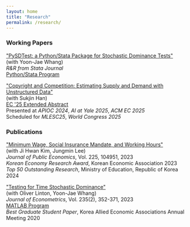 ```yaml
---
layout: home
title: "Research"
permalink: /research/
---
```


###  Working Papers

["PySDTest: a Python/Stata Package for Stochastic Dominance Tests"](https://arxiv.org/abs/2307.10694) \
(with Yoon-Jae Whang)\
*R&R from Stata Journal*\
[Python/Stata Program](https://github.com/lee-kyungho/pysdtest)

["Copyright and Competition: Estimating Supply and Demand with Unstructured Data"](https://arxiv.org/abs/2501.16120) \
(with Sukjin Han)\
[EC '25 Extended Abstract](https://ec2025.hotcrp.com/doc/ec2025-final1211.pdf)\
Presented at *APIOC 2024*, *AI at Yale 2025*, *ACM EC 2025*\
Scheduled for *MLESC25*, *World Congress 2025*

### Publications
["Minimum Wage, Social Insurance Mandate, and Working Hours"](https://doi.org/10.1016/j.jpubeco.2023.104951) \
(with Ji Hwan Kim, Jungmin Lee)\
*Journal of Public Economics*, Vol. 225, 104951, 2023\
*Korean Economy Research Award*, Korean Economic Association 2023\
*Top 50 Outstanding Research*, Ministry of Education, Republic of Korea 2024

["Testing for Time Stochastic Dominance"](https://doi.org/10.1016/j.jeconom.2022.03.012)\
(with Oliver Linton, Yoon-Jae Whang)\
*Journal of Econometrics*, Vol. 235(2), 352-371, 2023\
[MATLAB Program](https://github.com/lee-kyungho/Testing-for-TSD)\
*Best Graduate Student Paper*, Korea Allied Economic Associations Annual Meeting 2020

